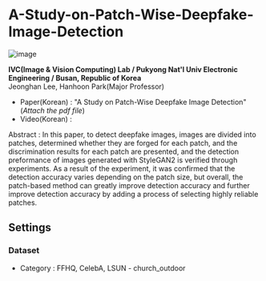 # A-Study-on-Patch-Wise-Deepfake-Image-Detection

![image](https://user-images.githubusercontent.com/77098071/152724878-2de1fe81-b425-438d-8dff-a4960acee09c.png)

__IVC(Image & Vision Computing) Lab / Pukyong Nat'l Univ Electronic Engineering / Busan, Republic of Korea__   
Jeonghan Lee, Hanhoon Park(Major Professor)

* Paper(Korean) : "A Study on Patch-Wise Deepfake Image Detection"  (*Attach the pdf file*)   
* Video(Korean) : 

Abstract : In this paper, to detect deepfake images, images are divided into patches, determined whether they are forged for each patch, and the discrimination results for each patch are presented, and the detection preformance of images generated with StyleGAN2 is verified through experiments. As a result of the experiment, it was confirmed that the detection accuracy varies depending on the patch size, but overall, the patch-based method can greatly improve detection accuracy and further improve detection accuracy by adding a process of selecting highly reliable patches.

## Settings
### Dataset
* Category : FFHQ, CelebA, LSUN - church_outdoor
